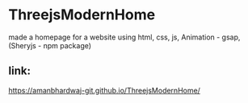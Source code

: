 # ThreejsModernHome

made a homepage for a website using html, css, js, Animation - gsap, (Sheryjs - npm package)

## link:
https://amanbhardwaj-git.github.io/ThreejsModernHome/
